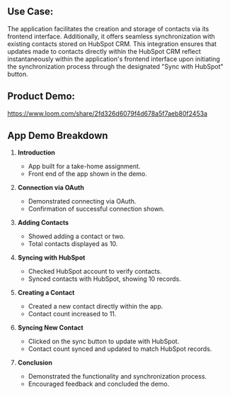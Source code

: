 ## Use Case:

The application facilitates the creation and storage of contacts via its frontend interface. Additionally, it offers seamless synchronization with existing contacts stored on HubSpot CRM. This integration ensures that updates made to contacts directly within the HubSpot CRM reflect instantaneously within the application's frontend interface upon initiating the synchronization process through the designated "Sync with HubSpot" button.

## Product Demo:

https://www.loom.com/share/2fd326d6079f4d678a5f7aeb80f2453a

## App Demo Breakdown

1. **Introduction**

   - App built for a take-home assignment.
   - Front end of the app shown in the demo.

2. **Connection via OAuth**

   - Demonstrated connecting via OAuth.
   - Confirmation of successful connection shown.

3. **Adding Contacts**

   - Showed adding a contact or two.
   - Total contacts displayed as 10.

4. **Syncing with HubSpot**

   - Checked HubSpot account to verify contacts.
   - Synced contacts with HubSpot, showing 10 records.

5. **Creating a Contact**

   - Created a new contact directly within the app.
   - Contact count increased to 11.

6. **Syncing New Contact**

   - Clicked on the sync button to update with HubSpot.
   - Contact count synced and updated to match HubSpot records.

7. **Conclusion**

   - Demonstrated the functionality and synchronization process.
   - Encouraged feedback and concluded the demo.
